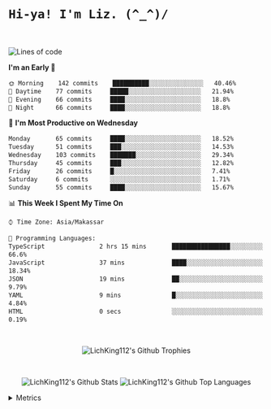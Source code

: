 
# `Hi-ya! I'm Liz. (^_^)/ `

<br>

<!--START_SECTION:waka-->
![Lines of code](https://img.shields.io/badge/From%20Hello%20World%20I%27ve%20Written-10464%20lines%20of%20code-blue)

**I'm an Early 🐤** 

```text
🌞 Morning    142 commits    ██████████░░░░░░░░░░░░░░░   40.46% 
🌆 Daytime    77 commits     █████░░░░░░░░░░░░░░░░░░░░   21.94% 
🌃 Evening    66 commits     ████░░░░░░░░░░░░░░░░░░░░░   18.8% 
🌙 Night      66 commits     ████░░░░░░░░░░░░░░░░░░░░░   18.8%

```
📅 **I'm Most Productive on Wednesday** 

```text
Monday       65 commits     ████░░░░░░░░░░░░░░░░░░░░░   18.52% 
Tuesday      51 commits     ███░░░░░░░░░░░░░░░░░░░░░░   14.53% 
Wednesday    103 commits    ███████░░░░░░░░░░░░░░░░░░   29.34% 
Thursday     45 commits     ███░░░░░░░░░░░░░░░░░░░░░░   12.82% 
Friday       26 commits     █░░░░░░░░░░░░░░░░░░░░░░░░   7.41% 
Saturday     6 commits      ░░░░░░░░░░░░░░░░░░░░░░░░░   1.71% 
Sunday       55 commits     ████░░░░░░░░░░░░░░░░░░░░░   15.67%

```


📊 **This Week I Spent My Time On** 

```text
⌚︎ Time Zone: Asia/Makassar

💬 Programming Languages: 
TypeScript               2 hrs 15 mins       ████████████████░░░░░░░░░   66.6% 
JavaScript               37 mins             ████░░░░░░░░░░░░░░░░░░░░░   18.34% 
JSON                     19 mins             ██░░░░░░░░░░░░░░░░░░░░░░░   9.79% 
YAML                     9 mins              █░░░░░░░░░░░░░░░░░░░░░░░░   4.84% 
HTML                     0 secs              ░░░░░░░░░░░░░░░░░░░░░░░░░   0.19%

```


<!--END_SECTION:waka-->

<br>

  <p align="center">
    <img alt="LichKing112's Github Trophies" src="https://github-profile-trophy.vercel.app/?username=LichKing112&theme=onedark" />
  </p>
  
 <br>
 <p align="center">
    <img alt="LichKing112's Github Stats" src="https://github-readme-stats.vercel.app/api?username=lichking112&theme=gotham&show_icons=true" />
    <img alt="LichKing112's Github Top Languages" src="https://github-readme-stats.vercel.app/api/top-langs/?username=lichking112&theme=gotham&layout=compact" />
  </p>


<details>
  <summary>Metrics</summary>
  <br>
  <p align="center">
    <img alt="LichKing112's Github Metrics" src="https://github.com/LichKing112/LichKing112/blob/master/github-metrics.svg" />
  </p>
</details>


